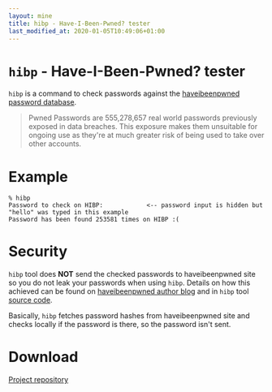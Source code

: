 ```yaml
---
layout: mine
title: hibp - Have-I-Been-Pwned? tester
last_modified_at: 2020-01-05T10:49:06+01:00
---
```


# `hibp` - Have-I-Been-Pwned? tester

`hibp` is a command to check passwords against the [haveibeenpwned password database](https://haveibeenpwned.com/Passwords).

> Pwned Passwords are 555,278,657 real world passwords previously exposed in data breaches. This exposure makes them unsuitable for ongoing use as they're at much greater risk of being used to take over other accounts.

# Example

	% hibp
	Password to check on HIBP:            <-- password input is hidden but "hello" was typed in this example
	Password has been found 253581 times on HIBP :(

# Security

`hibp` tool does **NOT** send the checked passwords to haveibeenpwned site so you do not leak your passwords when using `hibp`.
Details on how this achieved can be found on [haveibeenpwned author blog](https://www.troyhunt.com/ive-just-launched-pwned-passwords-version-2/#cloudflareprivacyandkanonymity) and in `hibp` tool [source code](https://gitlab.com/hydrargyrum/attic/blob/master/hibp/hibp).

Basically, `hibp` fetches password hashes from haveibeenpwned site and checks locally if the password is there, so the password isn't sent.

# Download

[Project repository](https://gitlab.com/hydrargyrum/attic/tree/master/hibp)
